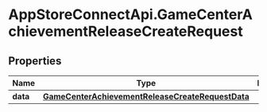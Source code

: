 # AppStoreConnectApi.GameCenterAchievementReleaseCreateRequest

## Properties

Name | Type | Description | Notes
------------ | ------------- | ------------- | -------------
**data** | [**GameCenterAchievementReleaseCreateRequestData**](GameCenterAchievementReleaseCreateRequestData.md) |  | 


